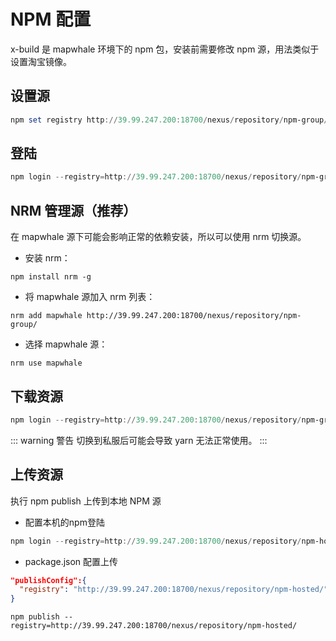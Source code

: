 # NPM 配置

x-build 是 mapwhale 环境下的 npm 包，安装前需要修改 npm 源，用法类似于设置淘宝镜像。

## 设置源

```powershell
npm set registry http://39.99.247.200:18700/nexus/repository/npm-group/
```

## 登陆

```powershell
npm login --registry=http://39.99.247.200:18700/nexus/repository/npm-group/ 
```

## NRM 管理源（推荐）

在 mapwhale 源下可能会影响正常的依赖安装，所以可以使用 nrm 切换源。

- 安装 nrm：

```
npm install nrm -g
```

- 将 mapwhale 源加入 nrm 列表：

```
nrm add mapwhale http://39.99.247.200:18700/nexus/repository/npm-group/
```

- 选择 mapwhale 源：

```
nrm use mapwhale
```

## 下载资源

```powershell
npm login --registry=http://39.99.247.200:18700/nexus/repository/npm-group/
```

::: warning 警告
切换到私服后可能会导致 yarn 无法正常使用。
:::

## 上传资源

执行 npm publish 上传到本地 NPM 源

* 配置本机的npm登陆

```powershell
npm login --registry=http://39.99.247.200:18700/nexus/repository/npm-hosted/
```

* package.json 配置上传

```json
"publishConfig":{
  "registry": "http://39.99.247.200:18700/nexus/repository/npm-hosted/"
}
```

```shell
npm publish --registry=http://39.99.247.200:18700/nexus/repository/npm-hosted/
```
